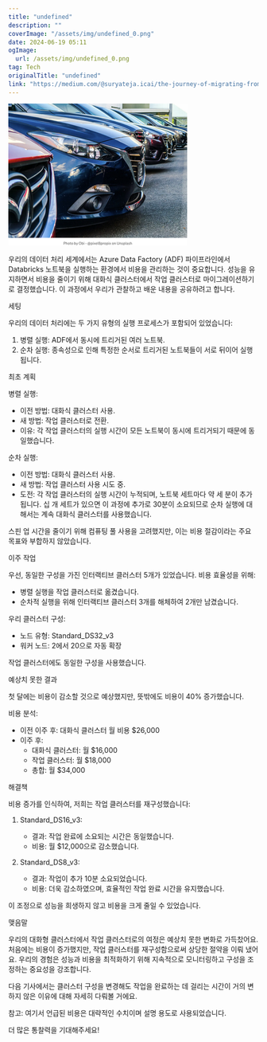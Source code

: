 ```yaml
---
title: "undefined"
description: ""
coverImage: "/assets/img/undefined_0.png"
date: 2024-06-19 05:11
ogImage: 
  url: /assets/img/undefined_0.png
tag: Tech
originalTitle: "undefined"
link: "https://medium.com/@suryateja.icai/the-journey-of-migrating-from-interactive-clusters-to-job-clusters-for-cost-savings-and-its-9993deb854d0"
---
```



<img src="/assets/img/undefined_0.png" />

우리의 데이터 처리 세계에서는 Azure Data Factory (ADF) 파이프라인에서 Databricks 노트북을 실행하는 환경에서 비용을 관리하는 것이 중요합니다. 성능을 유지하면서 비용을 줄이기 위해 대화식 클러스터에서 작업 클러스터로 마이그레이션하기로 결정했습니다. 이 과정에서 우리가 관찰하고 배운 내용을 공유하려고 합니다.

세팅

우리의 데이터 처리에는 두 가지 유형의 실행 프로세스가 포함되어 있었습니다:
1. 병렬 실행: ADF에서 동시에 트리거된 여러 노트북.
2. 순차 실행: 종속성으로 인해 특정한 순서로 트리거된 노트북들이 서로 뒤이어 실행됩니다.

<div class="content-ad"></div>

최초 계획

병렬 실행:
- 이전 방법: 대화식 클러스터 사용.
- 새 방법: 작업 클러스터로 전환.
- 이유: 각 작업 클러스터의 실행 시간이 모든 노트북이 동시에 트리거되기 때문에 동일했습니다.

순차 실행:
- 이전 방법: 대화식 클러스터 사용.
- 새 방법: 작업 클러스터 사용 시도 중.
- 도전: 각 작업 클러스터의 실행 시간이 누적되며, 노트북 세트마다 약 세 분이 추가됩니다. 십 개 세트가 있으면 이 과정에 추가로 30분이 소요되므로 순차 실행에 대해서는 계속 대화식 클러스터를 사용했습니다.

스핀 업 시간을 줄이기 위해 컴퓨팅 풀 사용을 고려했지만, 이는 비용 절감이라는 주요 목표와 부합하지 않았습니다.

<div class="content-ad"></div>

이주 작업

우선, 동일한 구성을 가진 인터랙티브 클러스터 5개가 있었습니다. 비용 효율성을 위해:
- 병렬 실행을 작업 클러스터로 옮겼습니다.
- 순차적 실행을 위해 인터랙티브 클러스터 3개를 해체하여 2개만 남겼습니다.

우리 클러스터 구성:
- 노드 유형: Standard_DS32_v3
- 워커 노드: 2에서 20으로 자동 확장

작업 클러스터에도 동일한 구성을 사용했습니다.

<div class="content-ad"></div>

예상치 못한 결과

첫 달에는 비용이 감소할 것으로 예상했지만, 뜻밖에도 비용이 40% 증가했습니다.

비용 분석:
- 이전 이주 후: 대화식 클러스터 월 비용 $26,000
- 이주 후:
  - 대화식 클러스터: 월 $16,000
  - 작업 클러스터: 월 $18,000
  - 총합: 월 $34,000

해결책

<div class="content-ad"></div>

비용 증가를 인식하여, 저희는 작업 클러스터를 재구성했습니다:
1. Standard_DS16_v3:
   - 결과: 작업 완료에 소요되는 시간은 동일했습니다.
   - 비용: 월 $12,000으로 감소했습니다.

2. Standard_DS8_v3:
   - 결과: 작업이 추가 10분 소요되었습니다.
   - 비용: 더욱 감소하였으며, 효율적인 작업 완료 시간을 유지했습니다.

이 조정으로 성능을 희생하지 않고 비용을 크게 줄일 수 있었습니다.

맺음말

<div class="content-ad"></div>

우리의 대화형 클러스터에서 작업 클러스터로의 여정은 예상치 못한 변화로 가득찼어요. 처음에는 비용이 증가했지만, 작업 클러스터를 재구성함으로써 상당한 절약을 이뤄 냈어요. 우리의 경험은 성능과 비용을 최적화하기 위해 지속적으로 모니터링하고 구성을 조정하는 중요성을 강조합니다.

다음 기사에서는 클러스터 구성을 변경해도 작업을 완료하는 데 걸리는 시간이 거의 변하지 않은 이유에 대해 자세히 다뤄볼 거에요.

참고: 여기서 언급된 비용은 대략적인 수치이며 설명 용도로 사용되었습니다.

더 많은 통찰력을 기대해주세요!